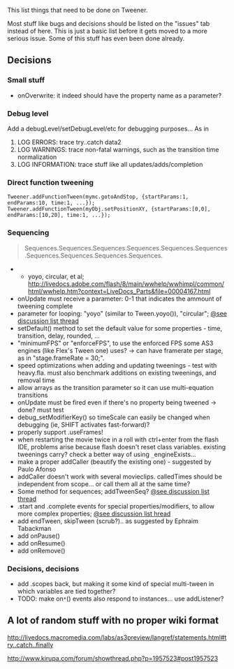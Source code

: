 This list things that need to be done on Tweener.

Most stuff like bugs and decisions should be listed on the "issues" tab instead of here. This is just a basic list before it gets moved to a more serious issue. Some of this stuff has even been done already.

## Decisions ##

### Small stuff ###

  * onOverwrite: it indeed should have the property name as a parameter?

### Debug level ###

Add a debugLevel/setDebugLevel/etc for debugging purposes... As in
  1. LOG ERRORS: trace try..catch data2
  1. LOG WARNINGS: trace non-fatal warnings, such as the transition time normalization
  1. LOG INFORMATION: trace stuff like all updates/adds/completion


### Direct function tweening ###

```
Tweener.addFunctionTween(mymc.gotoAndStop, {startParams:1, endParams:10, time:1, ...});
Tweener.addFunctionTween(myObj.setPositionXY, {startParams:[0,0], endParams:[10,20], time:1, ...});
```

### Sequencing ###

> Sequences.Sequences.Sequences.Sequences.Sequences.Sequences.Sequences.Sequences.Sequences.Sequences.

  * + yoyo, circular, et al; http://livedocs.adobe.com/flash/8/main/wwhelp/wwhimpl/common/html/wwhelp.htm?context=LiveDocs_Parts&file=00004167.html
  * onUpdate must receive a parameter: 0-1 that indicates the ammount of tweening complete
  * parameter for looping: "yoyo" (similar to Tween.yoyo()), "circular"; [@see discussion list thread](http://lists.caurinauebi.com/pipermail/tweener-caurinauebi.com/2007-May/000048.html)
  * setDefault() method to set the default value for some properties - time, transition, delay, rounded, ...
  * "minimumFPS" or "enforceFPS", to use the enforced FPS some AS3 engines (like Flex's Tween one) uses? -> can have framerate per stage, as in "stage.frameRate = 30;".
  * speed optimizations when adding and updating tweenings - test with heavy.fla. must also benchmark additions on existing tweenings, and removal time
  * allow arrays as the transition parameter so it can use multi-equation transitions
  * onUpdate must be fired even if there's no property being tweened -> done? must test
  * debug\_setModifierKey() so timeScale can easily be changed when debugging (ie, SHIFT activates fast-forward)?
  * properly support .useFrames!
  * when restarting the movie twice in a roll with ctrl+enter from the flash IDE, problems arise because flash doesn't reset class variables. existing tweenings carry? check a better way of using `_`engineExists...
  * make a proper addCaller (beautify the existing one) - suggested by Paulo Afonso
  * addCaller doesn't work with several movieclips. calledTimes should be independent from scope... or call them all at the same time?
  * Some method for sequences; addTweenSeq? [@see discussion list thread](http://lists.caurinauebi.com/pipermail/tweener-caurinauebi.com/2007-May/000051.html)
  * .start and .complete events for special properties/modifiers, to allow more complex properties; [@see discussion list hread](http://lists.caurinauebi.com/pipermail/tweener-caurinauebi.com/2007-May/000057.html)
  * add endTween, skipTween (scrub?).. as suggested by Ephraim Tabackman
  * add onPause()
  * add onResume()
  * add onRemove()


### Decisions, decisions ###

  * add .scopes back, but making it some kind of special multi-tween in which variables are tied together?
  * TODO: make on`*`() events also respond to instances... use addListener?

## A lot of random stuff with no proper wiki format ##

http://livedocs.macromedia.com/labs/as3preview/langref/statements.html#try..catch..finally

http://www.kirupa.com/forum/showthread.php?p=1957523#post1957523